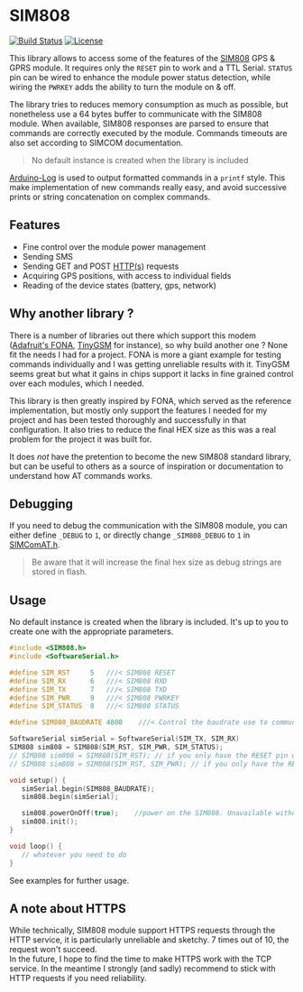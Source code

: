 # SIM808
[![Build Status](https://travis-ci.org/blemasle/arduino-sim808.svg?branch=master)](https://travis-ci.org/blemasle/arduino-sim808)
[![License](https://img.shields.io/badge/license-MIT%20License-blue.svg)](http://doge.mit-license.org)

This library allows to access some of the features of the [SIM808](https://simcom.ee/documents/?dir=SIM808) GPS & GPRS module. It requires only the `RESET` pin to work and a TTL Serial. `STATUS` pin can be wired to enhance the module power status detection, while wiring the `PWRKEY` adds the ability to turn the module on & off.

The library tries to reduces memory consumption as much as possible, but nonetheless use a 64 bytes buffer to communicate with the SIM808 module. When available, SIM808 responses are parsed to ensure that commands are correctly executed by the module. Commands timeouts are also set according to SIMCOM documentation.  

> No default instance is created when the library is included

[Arduino-Log](https://github.com/thijse/Arduino-Log) is used to output formatted commands in a `printf` style. This make implementation of new commands
really easy, and avoid successive prints or string concatenation on complex commands.

## Features
 * Fine control over the module power management
 * Sending SMS
 * Sending GET and POST [HTTP(s)](#a-note-about-https) requests
 * Acquiring GPS positions, with access to individual fields
 * Reading of the device states (battery, gps, network)

## Why another library ?
There is a number of libraries out there which support this modem ([Adafruit's FONA](https://github.com/adafruit/Adafruit_FONA), [TinyGSM](https://github.com/vshymanskyy/TinyGSM) for instance), so why build another one ? None fit the needs I had for a project. FONA is more a giant example for testing commands individually and I was getting unreliable results with it. TinyGSM seems great but what it gains in chips support it lacks in fine grained control over each modules, which I needed.

This library is then greatly inspired by FONA, which served as the reference implementation, but mostly only support the features I needed for my project and has been tested thoroughly and successfully in that configuration. It also tries to reduce the final HEX size as this was a real problem for the project it was built for.

It does *not* have the pretention to become the new SIM808 standard library, but can be useful to others as a source of inspiration or documentation to understand how AT commands works.

## Debugging
 If you need to debug the communication with the SIM808 module, you can either define `_DEBUG` to `1`, or directly change `_SIM808_DEBUG` to `1` in [SIMComAT.h](/src/SIMComAT.h).
 > Be aware that it will increase the final hex size as debug strings are stored in flash.

 ## Usage
 No default instance is created when the library is included. It's up to you to create one with the appropriate parameters.

 ```cpp
#include <SIM808.h>
#include <SoftwareSerial.h>

#define SIM_RST		5	///< SIM808 RESET
#define SIM_RX		6	///< SIM808 RXD
#define SIM_TX		7	///< SIM808 TXD
#define SIM_PWR		9	///< SIM808 PWRKEY
#define SIM_STATUS	8	///< SIM808 STATUS

#define SIM808_BAUDRATE 4800    ///< Control the baudrate use to communicate with the SIM808 module

SoftwareSerial simSerial = SoftwareSerial(SIM_TX, SIM_RX)
SIM808 sim808 = SIM808(SIM_RST, SIM_PWR, SIM_STATUS);
// SIM808 sim808 = SIM808(SIM_RST); // if you only have the RESET pin wired
// SIM808 sim808 = SIM808(SIM_RST, SIM_PWR); // if you only have the RESET and PWRKEY pins wired

void setup() {
    simSerial.begin(SIM808_BAUDRATE);
    sim808.begin(simSerial);

    sim808.powerOnOff(true);    //power on the SIM808. Unavailable without the PWRKEY pin wired
    sim808.init();
}

void loop() {
    // whatever you need to do
}
 ```
See examples for further usage.

## A note about HTTPS

While technically, SIM808 module support HTTPS requests through the HTTP service, it is particularly unreliable and sketchy. 7 times out of 10, the request won't succeed.  
In the future, I hope to find the time to make HTTPS work with the TCP service. In the meantime I strongly (and sadly) recommend to stick with HTTP requests if you need reliability.